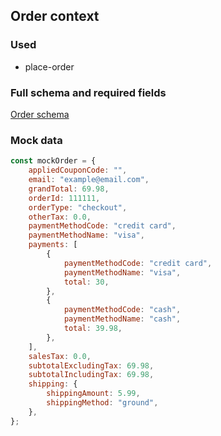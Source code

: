 ## Order context

### Used

-   place-order

### Full schema and required fields

[Order schema](../../../packages/storefront-events-sdk/src/types/schemas/order.ts)

### Mock data

```javascript
const mockOrder = {
    appliedCouponCode: "",
    email: "example@email.com",
    grandTotal: 69.98,
    orderId: 111111,
    orderType: "checkout",
    otherTax: 0.0,
    paymentMethodCode: "credit card",
    paymentMethodName: "visa",
    payments: [
        {
            paymentMethodCode: "credit card",
            paymentMethodName: "visa",
            total: 30,
        },
        {
            paymentMethodCode: "cash",
            paymentMethodName: "cash",
            total: 39.98,
        },
    ],
    salesTax: 0.0,
    subtotalExcludingTax: 69.98,
    subtotalIncludingTax: 69.98,
    shipping: {
        shippingAmount: 5.99,
        shippingMethod: "ground",
    },
};
```
